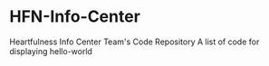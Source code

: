 # HFN-Info-Center
Heartfulness Info Center Team's Code Repository
A list of code for displaying hello-world
